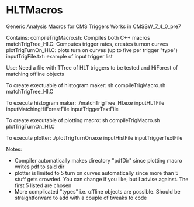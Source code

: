 # HLTMacros
Generic Analysis Macros for CMS Triggers
Works in CMSSW_7_4_0_pre7

Contains:
  compileTrigMacro.sh: Compiles both C++ macros
  matchTrigTree_HI.C: Computes trigger rates, creates turnon curves
  plotTrigTurnOn_HI.C: plots turn on curves (up to five per trigger "type") 
  inputTrigFile.txt: example of input trigger list 

Use:
  Need a file with TTree of HLT triggers to be tested and HiForest of matching offline objects

To create exectuable of histogram maker:
  sh compileTrigMacro.sh matchTrigTree_HI.C

To execute histogram maker:
  ./matchTrigTree_HI.exe inputHLTFile inputMatchingHiForestFile inputTriggerTextFile

To create executable of plotting macro:
  sh compileTrigMacro.sh plotTrigTurnOn_HI.C

To execute plotter:
  ./plotTrigTurnOn.exe inputHistFile inputTriggerTextFile

Notes: 
  * Compiler automatically makes directory "pdfDir" since plotting macro writes pdf to said dir
  * plotter is limited to 5 turn on curves automatically since more than 5 stuff gets crowded. You can change if you like, but I advise against. The first 5 listed are chosen
  * More complicated "types" i.e. offline objects are possible. Should be straightforward to add with a couple of tweaks to code
